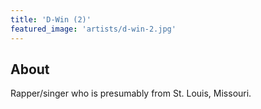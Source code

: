 ```yaml
---
title: 'D-Win (2)'
featured_image: 'artists/d-win-2.jpg'
---
```


## About

Rapper/singer who is presumably from St. Louis, Missouri.
